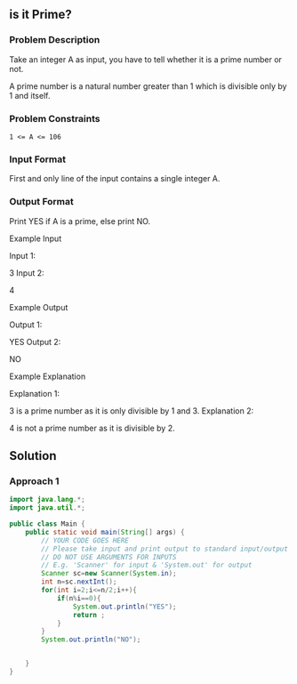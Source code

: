 ## is it Prime?

### Problem Description

Take an integer A as input, you have to tell whether it is a prime number or not.

A prime number is a natural number greater than 1 which is divisible only by 1 and itself.

### Problem Constraints

```
1 <= A <= 106
```

### Input Format

First and only line of the input contains a single integer A.

### Output Format

Print YES if A is a prime, else print NO.

Example Input

Input 1:

3
Input 2:

4

Example Output

Output 1:

YES
Output 2:

NO

<!--  -->

Example Explanation

Explanation 1:

3 is a prime number as it is only divisible by 1 and 3.
Explanation 2:

4 is not a prime number as it is divisible by 2.

## Solution

### Approach 1

```java
import java.lang.*;
import java.util.*;

public class Main {
    public static void main(String[] args) {
        // YOUR CODE GOES HERE
        // Please take input and print output to standard input/output (stdin/stdout)
        // DO NOT USE ARGUMENTS FOR INPUTS
        // E.g. 'Scanner' for input & 'System.out' for output
        Scanner sc=new Scanner(System.in);
        int n=sc.nextInt();
        for(int i=2;i<=n/2;i++){
            if(n%i==0){
                System.out.println("YES");
                return ;
            }
        }
        System.out.println("NO");


    }
}



```
